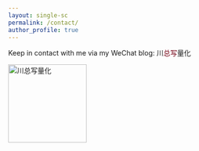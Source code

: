 ```yaml
---
layout: single-sc
permalink: /contact/
author_profile: true
---
```


Keep in contact with me via my WeChat blog: 川<span style="color: #750014;">总写</span>量化

<img src="{{ site.baseurl }}/images/gzh.jpg" alt="川总写量化" width="160">
